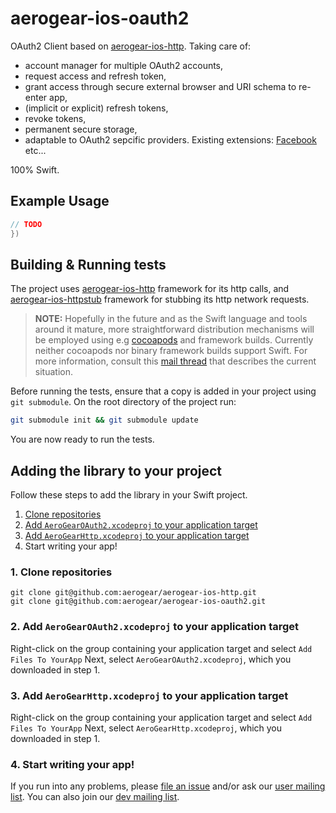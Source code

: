 # aerogear-ios-oauth2
OAuth2 Client based on [aerogear-ios-http](https://github.com/aerogear/aerogear-ios-http). 
Taking care of: 

* account manager for multiple OAuth2 accounts,
* request access and refresh token,
* grant access through secure external browser and URI schema to re-enter app,
* (implicit or explicit) refresh tokens, 
* revoke tokens,
* permanent secure storage,
* adaptable to OAuth2 sepcific providers. Existing extensions: [Facebook]() etc...

100% Swift.

## Example Usage

```swift
// TODO
})
```

## Building & Running tests

The project uses [aerogear-ios-http](https://github.com/aerogear/aerogear-ios-http) framework for its http calls, and [aerogear-ios-httpstub](https://github.com/aerogear/aerogear-ios-httpstub) framework for stubbing its http network requests. 

> **NOTE:** Hopefully in the future and as the Swift language and tools around it mature, more straightforward distribution mechanisms will be employed using e.g [cocoapods](http://cocoapods.org) and framework builds. Currently neither cocoapods nor binary framework builds support Swift. For more information, consult this [mail thread](http://aerogear-dev.1069024.n5.nabble.com/aerogear-dev-Swift-Frameworks-Static-libs-and-Cocoapods-td8456.html) that describes the current situation.

Before running the tests, ensure that a copy is added in your project using `git submodule`. On the root directory of the project run:

```bash
git submodule init && git submodule update
```

You are now ready to run the tests.

## Adding the library to your project 

Follow these steps to add the library in your Swift project.

1. [Clone repositories](#1-clone-repositories)
2. [Add `AeroGearOAuth2.xcodeproj` to your application target](#2-add-aerogearoauth2-xcodeproj-to-your-application-target)
3. [Add `AeroGearHttp.xcodeproj` to your application target](#2-add-aerogearhttp-xcodeproj-to-your-application-target)
4. Start writing your app!

### 1. Clone repositories

```
git clone git@github.com:aerogear/aerogear-ios-http.git
git clone git@github.com:aerogear/aerogear-ios-oauth2.git
```

### 2. Add `AeroGearOAuth2.xcodeproj` to your application target

Right-click on the group containing your application target and select `Add Files To YourApp`
Next, select `AeroGearOAuth2.xcodeproj`, which you downloaded in step 1.

### 3. Add `AeroGearHttp.xcodeproj` to your application target

Right-click on the group containing your application target and select `Add Files To YourApp`
Next, select `AeroGearHttp.xcodeproj`, which you downloaded in step 1.

### 4. Start writing your app!

If you run into any problems, please [file an issue](http://issues.jboss.org/browse/AEROGEAR) and/or ask our [user mailing list](https://lists.jboss.org/mailman/listinfo/aerogear-users). You can also join our [dev mailing list](https://lists.jboss.org/mailman/listinfo/aerogear-dev).  

